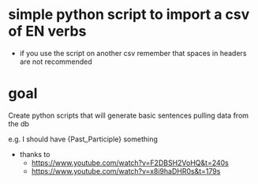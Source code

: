 # simple python script to import a csv of EN verbs

* if you use the script on another csv remember that spaces in headers are not recommended

# goal
Create python scripts that will generate basic sentences pulling data from the db

e.g.
I should have {Past_Participle} something


* thanks to
  * https://www.youtube.com/watch?v=F2DBSH2VoHQ&t=240s
  * https://www.youtube.com/watch?v=x8i9haDHR0s&t=179s